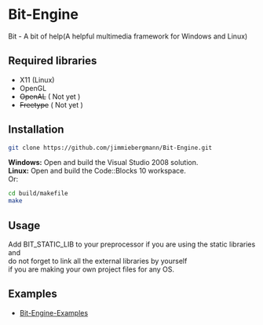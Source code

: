 Bit-Engine
===

Bit - A bit of help(A helpful multimedia framework for Windows and Linux)

Required libraries
---
 - X11 (Linux)
 - OpenGL
 - <del>OpenAL</del> ( Not yet )
 - <del>Freetype</del> ( Not yet )

Installation
---
```sh
git clone https://github.com/jimmiebergmann/Bit-Engine.git
```
**Windows:** Open and build the Visual Studio 2008 solution.
<br>**Linux:** Open and build the Code::Blocks 10 workspace.
<br>Or:
```sh
cd build/makefile
make
```

Usage
---
Add BIT_STATIC_LIB to your preprocessor if you are using the static libraries and<br>do not forget to link all the external libraries by yourself<br>if you are making your own project files for any OS.


Examples
---
 - [Bit-Engine-Examples](https://github.com/jimmiebergmann/Bit-Engine-Examples/ "Bit-Engine-Examples")
